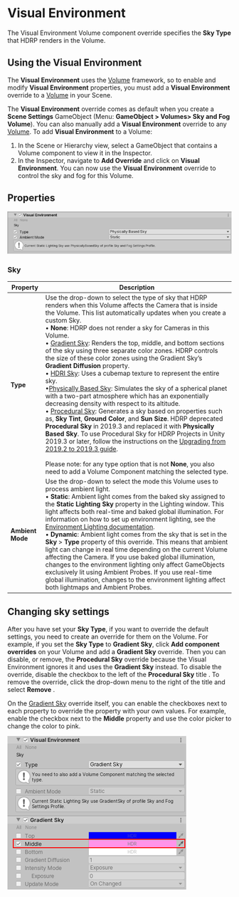 # Visual Environment

The Visual Environment Volume component override specifies the **Sky Type** that HDRP renders in the Volume.

## Using the Visual Environment

The **Visual Environment** uses the [Volume](Volumes.html) framework, so to enable and modify **Visual Environment** properties, you must add a **Visual Environment** override to a [Volume](Volumes.html) in your Scene.

The **Visual Environment** override comes as default when you create a **Scene Settings** GameObject (Menu: **GameObject > Volumes> Sky and Fog Volume**). You can also manually add a **Visual Environment** override to any [Volume](Volumes.html). To add **Visual Environment** to a Volume:

1. In the Scene or Hierarchy view, select a GameObject that contains a Volume component to view it in the Inspector.
2. In the Inspector, navigate to **Add Override** and click on **Visual Environment**. You can now use the **Visual Environment** override to control the sky and fog for this Volume.

## Properties

![](Images/Override-VisualEnvironment1.png)

### Sky

| **Property**     | **Description**                                              |
| ---------------- | ------------------------------------------------------------ |
| **Type**         | Use the drop-down to select the type of sky that HDRP renders when this Volume affects the Camera that is inside the Volume. This list automatically updates when you create a custom Sky. <br />&#8226; **None**: HDRP does not render a sky for Cameras in this Volume.<br />&#8226; [Gradient Sky](Override-Gradient-Sky.html): Renders the top, middle, and bottom sections of the sky using three separate color zones. HDRP controls the size of these color zones using the Gradient Sky’s **Gradient Diffusion** property.<br />&#8226; [HDRI Sky](Override-HDRI-Sky.html): Uses a cubemap texture to represent the entire sky.<br />&#8226;[Physically Based Sky](Override-Physically-Based-Sky.html): Simulates the sky of a spherical planet with a two-part atmosphere which has an exponentially decreasing density with respect to its altitude.<br />&#8226; [Procedural Sky](Override-Procedural-Sky.html): Generates a sky based on properties such as, **Sky Tint**, **Ground Color**, and **Sun Size**. HDRP deprecated **Procedural Sky** in 2019.3 and replaced it with **Physically Based Sky**. To use Procedural Sky for HDRP Projects in Unity 2019.3 or later, follow the instructions on the [Upgrading from 2019.2 to 2019.3 guide](Upgrading-From-2019.2-to-2019.3.html#ProceduralSky).<br /><br />Please note: for any type option that is not **None**, you also need to add a Volume Component matching the selected type. |
| **Ambient Mode** | Use the drop-down to select the mode this Volume uses to process ambient light.<br />&#8226; **Static**: Ambient light comes from the baked sky assigned to the **Static Lighting Sky** property in the Lighting window. This light affects both real-time and baked global illumination. For information on how to set up environment lighting, see the [Environment Lighting documentation](Environment-Lighting.html#BakingEnvironment).<br />&#8226; **Dynamic**: Ambient light comes from the sky that is set in the **Sky** > **Type** property of this override. This means that ambient light can change in real time depending on the current Volume affecting the Camera. If you use baked global illumination, changes to the environment lighting only affect GameObjects exclusively lit using Ambient Probes. If you use real-time global illumination, changes to the environment lighting affect both lightmaps and Ambient Probes. |

## Changing sky settings

After you have set your **Sky Type**, if you want to override the default settings, you need to create an override for them on the Volume. For example, if you set the **Sky Type** to **Gradient Sky**, click **Add component overrides** on your Volume and add a **Gradient Sky** override. Then you can disable, or remove, the **Procedural Sky** override because the Visual Environment ignores it and uses the **Gradient Sky** instead. To disable the override, disable the checkbox to the left of the **Procedural Sky** title . To remove the override, click the drop-down menu to the right of the title and select **Remove** .

On the [Gradient Sky](Override-Gradient-Sky.html) override itself, you can enable the checkboxes next to each property to override the property with your own values. For example, enable the checkbox next to the **Middle** property and use the color picker to change the color to pink.

![](Images/Override-VisualEnvironment2.png)